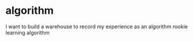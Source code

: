 # algorithm
I want to build a warehouse to record my experience as an algorithm rookie learning algorithm
